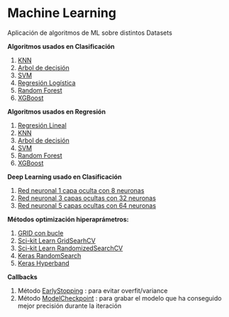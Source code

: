 # Machine Learning
Aplicación de algoritmos de ML sobre distintos Datasets


**Algoritmos usados en Clasificación**   
1. [KNN](#id1)
2. [Arbol de decisión](#id2)
3. [SVM](#id3)
4. [Regresión Logística](#id4)
5. [Random Forest](#id5)
6. [XGBoost](#id6)

**Algoritmos usados en Regresión**   
1. [Regresión Lineal](#id1)
2. [KNN](#id2)
3. [Arbol de decisión](#id3)
4. [SVM](#id4)
5. [Random Forest](#id5)
6. [XGBoost](#id6)

**Deep Learning usado en Clasificación**
1. [Red neuronal 1 capa oculta con 8 neuronas](#id1)
2. [Red neuronal 3 capas ocultas con 32 neuronas](#id2)
3. [Red neuronal 5 capas ocultas con 64 neuronas](#id3)


**Métodos optimización hiperaprámetros:**
1. [GRID con bucle](#id1)
2. [Sci-kit Learn GridSearhCV](#id2)
3. [Sci-kit Learn RandomizedSearchCV](#id3)
4. [Keras RandomSearch](#id4)
5. [Keras Hyperband](#id5)

**Callbacks**
1. Método [EarlyStopping](#id6) : para evitar overfit/variance
2. Método [ModelCheckpoint](#id6) : para grabar el modelo que ha conseguido mejor precisión durante la iteración
